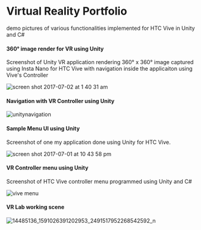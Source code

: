 # Virtual Reality Portfolio
demo pictures of various functionalities implemented for HTC Vive in Unity and C#


#### 360° image render for VR using Unity 
Screenshot of Unity VR application rendering 360° x 360° image captured using Insta Nano for HTC Vive with navigation inside the applicaiton using Vive's Controller  

![screen shot 2017-07-02 at 1 40 31 am](https://user-images.githubusercontent.com/6363619/27766162-8bd3aabe-5ec7-11e7-8282-0841063df3c7.png)

#### Navigation with VR Controller using Unity
![unitynavigation](https://cloud.githubusercontent.com/assets/6363619/23035460/743408d4-f47f-11e6-96fc-42847869876b.gif)

#### Sample Menu UI using Unity
Screenshot of one my application done using Unity for HTC Vive.  

![screen shot 2017-07-01 at 10 43 58 pm](https://user-images.githubusercontent.com/6363619/27766064-9c57ebd2-5ec4-11e7-991b-445ec076f656.jpg)



#### VR Controller menu using Unity
Screenshot of HTC Vive controller menu programmed using Unity and C#  

![vive menu](https://user-images.githubusercontent.com/6363619/27766060-73a93704-5ec4-11e7-8c81-2cf3c50295d5.png)



#### VR Lab working scene
![14485136_1591026391202953_2491517952268542592_n](https://user-images.githubusercontent.com/6363619/27766100-7ac0849c-5ec5-11e7-9e4e-cd21d9cc57b3.jpg)

